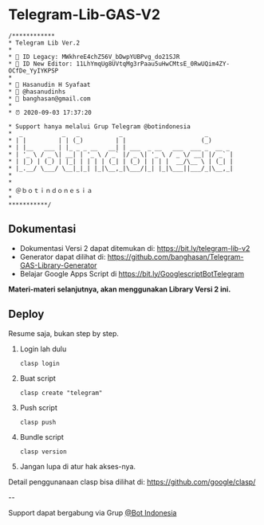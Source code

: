 # Telegram-Lib-GAS-V2

```
/************
* Telegram Lib Ver.2
*
* 🔰 ID Legacy: MWkhreE4chZ56V_bDwpYUBPvg_do21SJR
* 🔰 ID New Editor: 11LhYmqUg8UVtqMg3rPaau5uHwCMtsE_0RwUQim4ZY-OCfDe_YyIYKPSP
*
* 👤 Hasanudin H Syafaat
* 💼 @hasanudinhs
* 📧 banghasan@gmail.com
*
* ⏰ 2020-09-03 17:37:20

* Support hanya melalui Grup Telegram @botindonesia
*  _           _   _           _                       _       
* | |         | | (_)         | |                     (_)      
* | |__   ___ | |_ _ _ __   __| | ___  _ __   ___  ___ _  __ _ 
* | '_ \ / _ \| __| | '_ \ / _` |/ _ \| '_ \ / _ \/ __| |/ _` |
* | |_) | (_) | |_| | | | | (_| | (_) | | | |  __/\__ \ | (_| |
* |_.__/ \___/ \__|_|_| |_|\__,_|\___/|_| |_|\___||___/_|\__,_|
*                                                              
*
* ＠ｂｏｔｉｎｄｏｎｅｓｉａ
*
***********/
```

## Dokumentasi

- Dokumentasi Versi 2 dapat ditemukan di: https://bit.ly/telegram-lib-v2
- Generator dapat dilihat di: https://github.com/banghasan/Telegram-GAS-Library-Generator
- Belajar Google Apps Script di https://bit.ly/GooglescriptBotTelegram

**Materi-materi selanjutnya, akan menggunakan Library Versi 2 ini.**


## Deploy

Resume saja, bukan step by step.

1. Login lah dulu

    `clasp login`

2. Buat script

    `clasp create "telegram"` 

3. Push script

    `clasp push`

4. Bundle script

    `clasp version`

5. Jangan lupa di atur hak akses-nya.        

Detail penggunanaan clasp bisa dilihat di: https://github.com/google/clasp/

--

Support dapat bergabung via Grup [@Bot Indonesia](https://t.me/botindonesia)
